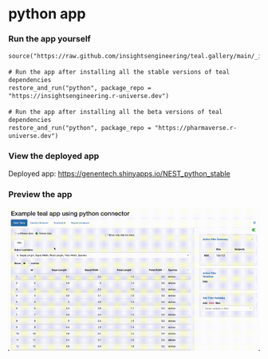 
<!-- Generated by app_readme_template.Rmd and generate_app_readme.R: do not edit by hand-->

# python app

### Run the app yourself

    source("https://raw.github.com/insightsengineering/teal.gallery/main/_internal/utils/sourceme.R")

    # Run the app after installing all the stable versions of teal dependencies
    restore_and_run("python", package_repo = "https://insightsengineering.r-universe.dev")

    # Run the app after installing all the beta versions of teal dependencies
    restore_and_run("python", package_repo = "https://pharmaverse.r-universe.dev")

### View the deployed app

Deployed app: <https://genentech.shinyapps.io/NEST_python_stable>

### Preview the app

![](../_internal/quarto/assets/img/python.gif)<!-- -->
